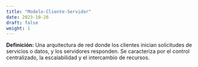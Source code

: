 ```yaml
---
title: "Modelo-Cliente-Servidor"
date: 2023-10-26
draft: false
weight: 1
---
```


**Definición:** Una arquitectura de red donde los clientes inician solicitudes de servicios o datos, y los servidores responden. Se caracteriza por el control centralizado, la escalabilidad y el intercambio de recursos.
